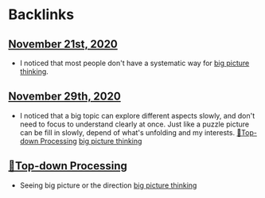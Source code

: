 
# Backlinks
## [November 21st, 2020](<November 21st, 2020.md>)
- I noticed that most people don't have a systematic way for [big picture thinking](<big picture thinking.md>).

## [November 29th, 2020](<November 29th, 2020.md>)
- I noticed that a big topic can explore different aspects slowly, and don't need to focus to understand clearly at once. Just like a puzzle picture can be fill in slowly, depend of what's unfolding and my interests. [🌲Top-down Processing](<🌲Top-down Processing.md>) [big picture thinking](<big picture thinking.md>)

## [🌲Top-down Processing](<🌲Top-down Processing.md>)
- Seeing big picture or the direction [big picture thinking](<big picture thinking.md>)

